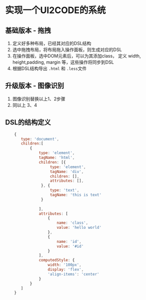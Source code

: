 # 实现一个UI2CODE的系统

## 基础版本 - 拖拽
1. 定义好多种布局，已经其对应的DSL结构
2. 选中拖拽布局，将布局拖入操作面板，则生成对应的DSL
3. 在操作面板，选中DOM元素后，可以为其添加class， 定义 width, height,padding, margin 等，这些操作将同步到DSL
4. 根据DSL结构导出 `.html` 和 `.less`文件

##  升级版本 - 图像识别
1. 图像识别替换以上1、2步骤
2. 同以上 3、4


## DSL的结构定义
```js
    {
       type: 'document',
       children:[
           {
               type: 'element',
               tagName: 'html',
               children: [{
                    type: 'element',
                    tagName: 'div',
                    children: [],
                    attributes: [],
                }, {
                    type: 'text',
                    tagName: 'this is text'
                }
                   
               ],
               attributes: [
                   {
                       name: 'class',
                       value: 'hello world'
                   },
                   {
                       name: 'id',
                       value: '#id'
                   }
               ],
               computedStyle: {
                   width: '100px',
                   display: 'flex',
                   'align-items': 'center'
               }
           }
       ]
    }
```